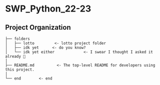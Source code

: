 # SWP_Python_22-23

Project Organization
------------

    ├── folders
    │   ├── lotto         <- lotto project folder
    │   ├── idk yet      <- do you know?
    │   └── idk yet either             <- I swear I thought I asked it already 🤔
    │
    ├── README.md          <- The top-level README for developers using this project.
    │
    └── end        <- end
